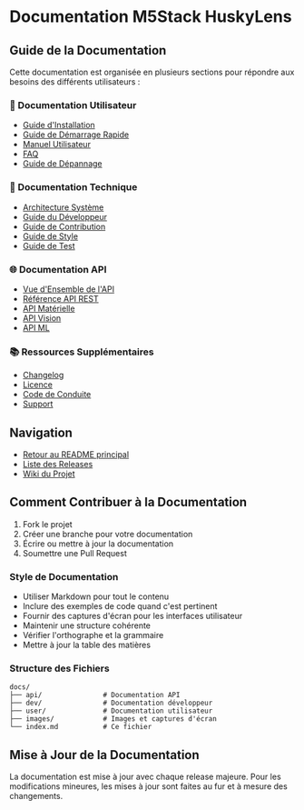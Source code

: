 # Documentation M5Stack HuskyLens

## Guide de la Documentation

Cette documentation est organisée en plusieurs sections pour répondre aux besoins des différents utilisateurs :

### 📘 Documentation Utilisateur
- [Guide d'Installation](user/INSTALL.md)
- [Guide de Démarrage Rapide](user/QUICKSTART.md)
- [Manuel Utilisateur](user/USER_GUIDE.md)
- [FAQ](user/FAQ.md)
- [Guide de Dépannage](user/TROUBLESHOOTING.md)

### 🔧 Documentation Technique
- [Architecture Système](dev/ARCHITECTURE.md)
- [Guide du Développeur](dev/DEVELOPER.md)
- [Guide de Contribution](dev/CONTRIBUTING.md)
- [Guide de Style](dev/STYLE_GUIDE.md)
- [Guide de Test](dev/TESTING.md)

### 🌐 Documentation API
- [Vue d'Ensemble de l'API](api/API_OVERVIEW.md)
- [Référence API REST](api/REST_API.md)
- [API Matérielle](api/HARDWARE_API.md)
- [API Vision](api/VISION_API.md)
- [API ML](api/ML_API.md)

### 📚 Ressources Supplémentaires
- [Changelog](CHANGELOG.md)
- [Licence](LICENSE.md)
- [Code de Conduite](CODE_OF_CONDUCT.md)
- [Support](SUPPORT.md)

## Navigation

- [Retour au README principal](../README.md)
- [Liste des Releases](https://github.com/ph3n4t3s/M5stackHuskyLens/releases)
- [Wiki du Projet](https://github.com/ph3n4t3s/M5stackHuskyLens/wiki)

## Comment Contribuer à la Documentation

1. Fork le projet
2. Créer une branche pour votre documentation
3. Écrire ou mettre à jour la documentation
4. Soumettre une Pull Request

### Style de Documentation

- Utiliser Markdown pour tout le contenu
- Inclure des exemples de code quand c'est pertinent
- Fournir des captures d'écran pour les interfaces utilisateur
- Maintenir une structure cohérente
- Vérifier l'orthographe et la grammaire
- Mettre à jour la table des matières

### Structure des Fichiers

```
docs/
├── api/               # Documentation API
├── dev/               # Documentation développeur
├── user/              # Documentation utilisateur
├── images/            # Images et captures d'écran
└── index.md           # Ce fichier
```

## Mise à Jour de la Documentation

La documentation est mise à jour avec chaque release majeure. Pour les modifications mineures, les mises à jour sont faites au fur et à mesure des changements.